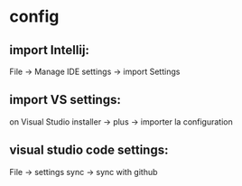 # config

## import Intellij:
File -> Manage IDE settings -> import Settings

## import VS settings:
on Visual Studio installer -> plus -> importer la configuration

## visual studio code settings:
File -> settings sync -> sync with github
